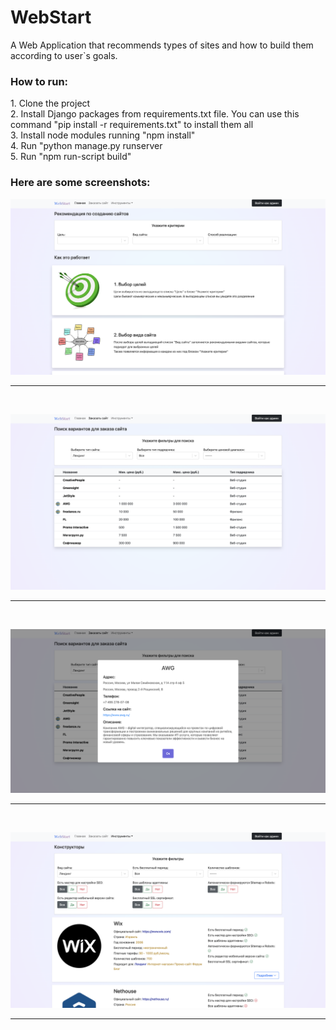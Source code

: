 # WebStart
A Web Application that recommends types of sites and how to build them according to user`s goals.

<h3>How to run:</h3>
1. Clone the project </br>
2. Install Django packages from requirements.txt file. You can use this command "pip install -r requirements.txt" to install them all </br>
3. Install node modules running "npm install" </br>
4. Run "python manage.py runserver </br>
5. Run "npm run-script build"

<h3>Here are some screenshots:</h3>

![alt text](https://github.com/MrMatin-Aka-Me/webStart/blob/master/screenshots/main.png)</br>
_____________________________________________________________________________________________________________________________
</br>


![alt text](https://github.com/MrMatin-Aka-Me/webStart/blob/master/screenshots/ContractorList.png)</br>
_____________________________________________________________________________________________________________________________
</br>

![alt text](https://github.com/MrMatin-Aka-Me/webStart/blob/master/screenshots/contractorInfo.png)</br>
_____________________________________________________________________________________________________________________________
</br>


![alt text](https://github.com/MrMatin-Aka-Me/webStart/blob/master/screenshots/Constructors.png)</br>
_____________________________________________________________________________________________________________________________
</br>
